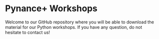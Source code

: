 # Pynance+ Workshops


Welcome to our GitHub repository where you will be able to download the material for our Python workshops. If you have any question, do not hesitate to contact us!
